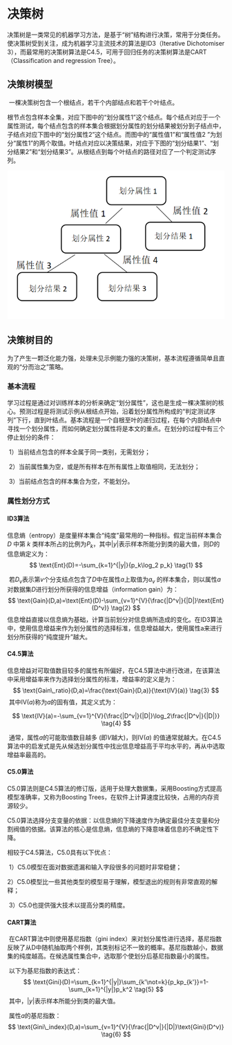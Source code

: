 # 决策树

​		决策树是一类常见的机器学习方法，是基于“树”结构进行决策，常用于分类任务。使决策树受到关注，成为机器学习主流技术的算法是ID3（Iterative Dichotomiser 3），而最常用的决策树算法是C4.5，可用于回归任务的决策树算法是CART（Classification and regression Tree）。

## 决策树模型

​		一棵决策树包含一个根结点，若干个内部结点和若干个叶结点。

​		根节点包含样本全集，对应下图中的“划分属性1”这个结点。每个结点对应于一个属性测试，每个结点包含的样本集合根据划分属性的划分结果被划分到子结点中，子结点对应下图中的“划分属性2”这个结点。而图中的“属性值1”和“属性值2 ”为划分“属性1”的两个取值。叶结点对应以决策结果，对应于下图的“划分结果1”、“划分结果2”和“划分结果3”。从根结点到每个叶结点的路径对应了一个判定测试序列。



![](image/图片1.png)

## 决策树目的

​		为了产生一颗泛化能力强，处理未见示例能力强的决策树，基本流程遵循简单且直观的“分而治之”策略。

### 基本流程

​		学习过程是通过对训练样本的分析来确定“划分属性”，这也是生成一棵决策树的核心。预测过程是将测试示例从根结点开始，沿着划分属性所构成的“判定测试序列”下行，直到叶结点。基本流程是一个自根至叶的递归过程，在每个内部结点中寻找一个划分属性，而如何确定划分属性将是本文的重点。在划分的过程中有三个停止划分的条件：

​	1）当前结点包含的样本全属于同一类别，无需划分；

​	2）当前属性集为空，或是所有样本在所有属性上取值相同，无法划分；

​	3）当前结点包含的样本集合为空，不能划分。

### 属性划分方式

#### ID3算法

​		信息熵（entropy）是度量样本集合“纯度”最常用的一种指标。假定当前样本集合 $D$ 中第 $k$ 类样本所占的比例为$P_k$，其中$|y|$表示样本所能分到类的最大值，则$D$的信息熵定义为：
$$
\text{Ent}(D)=-\sum_{k=1}^{|y|}{p_k\log_2 p_k} \tag{1}
$$


​		若$D_v$表示第$v$个分支结点包含了$D$中在属性$a$上取值为$a_v$ 的样本集合，则以属性$a$对数据集$D$进行划分所获得的信息增益（information gain）为：
$$
\text{Gain}(D,a)=\text{Ent}(D)-\sum_{v=1}^{V}{\frac{|D^v|}{|D|}\text{Ent}(D^v)} \tag{2}
$$
​		信息增益直接以信息熵为基础，计算当前划分对信息熵所造成的变化。在ID3算法中，使用信息增益来作为划分属性的选择标准，信息增益越大，使用属性a来进行划分所获得的“纯度提升”越大。

#### C4.5算法

​		信息增益对可取值数目较多的属性有所偏好，在C4.5算法中进行改进，在该算法中采用增益率来作为选择划分属性的标准，增益率的定义是为：
$$
\text{Gain\_ratio}(D,a)=\frac{\text{Gain}(D,a)}{\text{IV}(a)} \tag{3}
$$
​	 其中$\text{IV}(a)$称为$a$的固有值，其定义式为：

$$
\text{IV}(a)=-\sum_{v=1}^{V}{\frac{|D^v|}{|D|}\log_2\frac{|D^v|}{|D|}} \tag{4}
$$

​		通常，属性$a$的可能取值数目越多 (即$V$越大)，则$\text{IV}(a)$ 的值通常就越大。在C4.5算法中的启发式是先从候选划分属性中找出信息增益高于平均水平的，再从中选取增益率最高的。

#### C5.0算法
​		C5.0算法则是C4.5算法的修订版，适用于处理大数据集，采用Boosting方式提高模型准确率，又称为Boosting Trees，在软件上计算速度比较快，占用的内存资源较少。 

​		C5.0算法选择分支变量的依据：以信息熵的下降速度作为确定最佳分支变量和分割阀值的依据。该算法的核心是信息熵，信息熵的下降意味着信息的不确定性下降。

相较于C4.5算法，C5.0具有以下优点：

​	1）C5.0模型在面对数据遗漏和输入字段很多的问题时非常稳健；

​	2）C5.0模型比一些其他类型的模型易于理解，模型退出的规则有非常直观的解释；

​	3）C5.0也提供强大技术以提高分类的精度。

#### CART算法

​		在CART算法中则使用基尼指数（gini index）来对划分属性进行选择，基尼指数反映了从D中随机抽取两个样例，其类别标记不一致的概率。基尼指数越小，数据集的纯度越高。在候选属性集合中，选取那个使划分后基尼指数最小的属性。

​		以下为基尼指数的表达式：
$$
\text{Gini}(D)=\sum_{k=1}^{|y|}\sum_{k'\not=k}{p_kp_{k'}}=1-\sum_{k=1}^{|y|}p_k^2 \tag{5}
$$
​		其中，$|y|$表示样本所能分到类的最大值。

​		属性$a$的基尼指数：
$$
\text{Gini\_index}(D,a)=\sum_{v=1}^{V}{\frac{|D^v|}{|D|}\text{Gini}(D^v)} \tag{6}
$$

